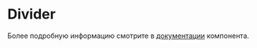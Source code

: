 # Divider

Более подробную информацию смотрите в <a href="https://lego.yandex-team.ru/lego-components/components/divider/examples" target="_blank">документации</a> компонента.
